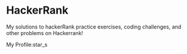 # HackerRank
My solutions to hackerRank practice exercises, coding challenges, and other problems on Hackerrank!

My Profile:star_s
